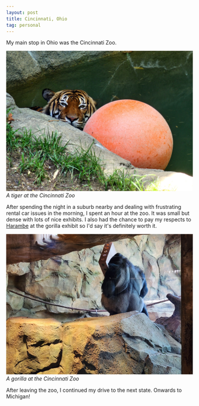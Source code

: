 ```yaml
---
layout: post
title: Cincinnati, Ohio
tag: personal
---
```


My main stop in Ohio was the Cincinnati Zoo.

![Tiger looking at me](/blog/assets/20230730_145806.jpg)
*A tiger at the Cincinnati Zoo*

After spending the night in a suburb nearby and dealing with frustrating rental car issues in the morning, I spent an hour at the zoo. It was small but dense with lots of nice exhibits. I also had the chance to pay my respects to [Harambe](https://www.dictionary.com/e/memes/harambe) at the gorilla exhibit so I'd say it's definitely worth it.

![Gorilla with their back to me](/blog/assets/20230730_144954.jpg)
*A gorilla at the Cincinnati Zoo*

After leaving the zoo, I continued my drive to the next state. Onwards to Michigan!
